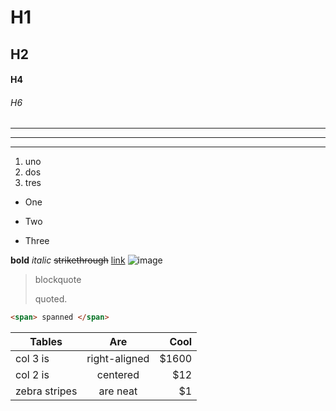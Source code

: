 # H1
## H2
#### H4
###### H6

___
---
***

1. uno
2. dos
3. tres

- One
* Two
+ Three

__bold__
_italic_
~~strikethrough~~
[link](https://www.example.com)
![image](https://www.example.com/images/image.png)

> blockquote
> 
> quoted.

```html
<span> spanned </span>
```

| Tables        | Are           |  Cool  |
| ------------- |:-------------:| ------:|
| col 3 is      | right-aligned |  $1600 |
| col 2 is      | centered      |    $12 |
| zebra stripes | are neat      |     $1 |
